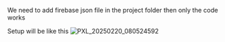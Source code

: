 We need to add firebase json file in the project folder then only the code works

Setup will be like this
![PXL_20250220_080524592](https://github.com/user-attachments/assets/34aa90aa-1a01-422c-ad6e-7311107981e0)
